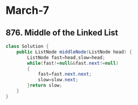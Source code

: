# March-7
## 876. Middle of the Linked List
```java
class Solution {
    public ListNode middleNode(ListNode head) {
        ListNode fast=head,slow=head;
        while(fast!=null&&fast.next!=null)
        {
            fast=fast.next.next;
            slow=slow.next;
        }return slow;
    }
}
